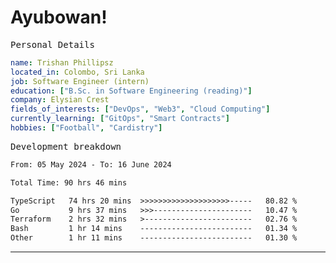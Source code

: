 # Ayubowan!

<samp>Personal Details</samp>

```yaml
name: Trishan Phillipsz
located_in: Colombo, Sri Lanka
job: Software Engineer (intern)
education: ["B.Sc. in Software Engineering (reading)"]
company: Elysian Crest
fields_of_interests: ["DevOps", "Web3", "Cloud Computing"]
currently_learning: ["GitOps", "Smart Contracts"]
hobbies: ["Football", "Cardistry"]
```

<samp>Development breakdown</samp>

<!--START_SECTION:waka-->

```txt
From: 05 May 2024 - To: 16 June 2024

Total Time: 90 hrs 46 mins

TypeScript   74 hrs 20 mins  >>>>>>>>>>>>>>>>>>>>-----   80.82 %
Go           9 hrs 37 mins   >>>----------------------   10.47 %
Terraform    2 hrs 32 mins   >------------------------   02.76 %
Bash         1 hr 14 mins    -------------------------   01.34 %
Other        1 hr 11 mins    -------------------------   01.30 %
```

<!--END_SECTION:waka-->

---
